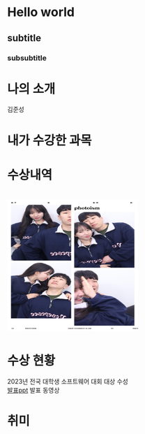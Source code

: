 # Hello world
## subtitle
### subsubtitle
# 나의 소개
김준성
# 내가 수강한 과목
# 수상내역

# <img src="KakaoTalk_20230315_002244377.jpg" width="300" height="300"/> </br>
# 수상 현황
2023년 전국 대학생 소프트웨어 대회 대상 수성 <br>
[발표ppt](/presentation.pptx)
발표 동영상

# 취미
